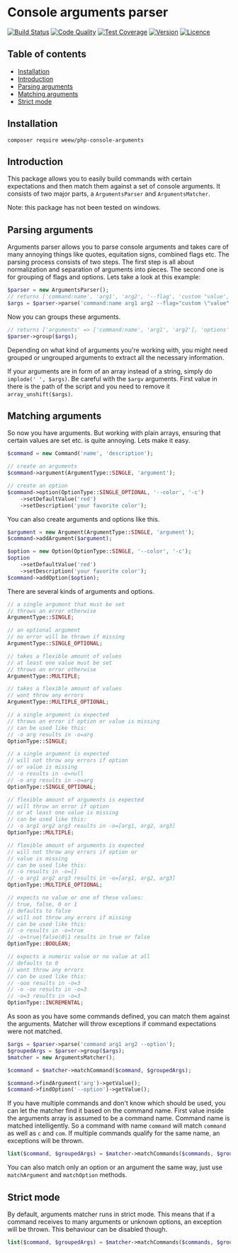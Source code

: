 # Console arguments parser

[![Build Status](https://img.shields.io/travis/weew/php-console-arguments.svg)](https://travis-ci.org/weew/php-console-arguments)
[![Code Quality](https://img.shields.io/scrutinizer/g/weew/php-console-arguments.svg)](https://scrutinizer-ci.com/g/weew/php-console-arguments)
[![Test Coverage](https://img.shields.io/coveralls/weew/php-console-arguments.svg)](https://coveralls.io/github/weew/php-console-arguments)
[![Version](https://img.shields.io/packagist/v/weew/php-console-arguments.svg)](https://packagist.org/packages/weew/php-console-arguments)
[![Licence](https://img.shields.io/packagist/l/weew/php-console-arguments.svg)](https://packagist.org/packages/weew/php-console-arguments)

## Table of contents

- [Installation](#installation)
- [Introduction](#introduction)
- [Parsing arguments](#parsing-arguments)
- [Matching arguments](#matching-arguments)
- [Strict mode](#strict-mode)

## Installation

`composer require weew/php-console-arguments`

## Introduction

This package allows you to easily build commands with certain expectations and then match them against a set of console arguments. It consists of two major parts, a `ArgumentsParser` and `ArgumentsMatcher`.

Note: this package has not been tested on windows.

## Parsing arguments

Arguments parser allows you to parse console arguments and takes care of many annoying things like quotes, equitation signs, combined flags etc. The parsing process consists of two steps. The first step is all about normalization and separation of arguments into pieces. The second one is for grouping of flags and options. Lets take a look at this example:

```php
$parser = new ArgumentsParser();
// returns ['command:name', 'arg1', 'arg2', '--flag', 'custom "value', '-f', '1+1=2', '-v', '-v', '-v'];
$args = $parser->parse('command:name arg1 arg2 --flag="custom \"value" -f="1+1=2" -vvv');
```

Now you can groups these arguments.

```php
// returns ['arguments' => ['command:name', 'arg1', 'arg2'], 'options' => ['--flag' => 1, '-f' => 1, '-v' => 1], '--flag' => ['custom "value'], '-f' => ['1+1=2'], '-v' => []]
$parser->group($args);
```

Depending on what kind of arguments you're working with, you might need grouped or ungrouped arguments to extract all the necessary information.

If your arguments are in form of an array instead of a string, simply do `implode(' ', $args)`. Be careful with the `$argv` arguments. First value in there is the path of the script and you need to remove it `array_unshift($args)`.

## Matching arguments

So now you have arguments. But working with plain arrays, ensuring that certain values are set etc. is quite annoying. Lets make it easy.

```php
$command = new Command('name', 'description');

// create an arguments
$command->argument(ArgumentType::SINGLE, 'argument');

// create an option
$command->option(OptionType::SINGLE_OPTIONAL, '--color', '-c')
    ->setDefaultValue('red')
    ->setDescription('your favorite color');
```

You can also create arguments and options like this.

```php
$argument = new Argument(ArgumentType::SINGLE, 'argument');
$command->addArgument($argument);

$option = new Option(OptionType::SINGLE, '--color', '-c');
$option
    ->setDefaultValue('red')
    ->setDescription('your favorite color');
$command->addOption($option);
```

There are several kinds of arguments and options.

```php
// a single argument that must be set
// throws an error otherwise
ArgumentType::SINGLE;

// an optional argument
// no error will be thrown if missing
ArgumentType::SINGLE_OPTIONAL;

// takes a flexible amount of values
// at least one value must be set
// throws an error otherwise
ArgumentType::MULTIPLE;

// takes a flexible amount of values
// wont throw any errors
ArgumentType::MULTIPLE_OPTIONAL;

// a single argument is expected
// throws an error if option or value is missing
// can be used like this:
// -o arg results in -o=arg
OptionType::SINGLE;

// a single argument is expected
// will not throw any errors if option
// or value is missing
// -o results in -o=null
// -o arg results in -o=arg
OptionType::SINGLE_OPTIONAL;

// flexible amount of arguments is expected
// will throw an error if option
// or at least one value is missing
// can be used like this:
// -o arg1 arg2 arg3 results in -o=[arg1, arg2, arg3]
OptionType::MULTIPLE;

// flexible amount of arguments is expected
// will not throw any errors if option or
// value is missing
// can be used like this:
// -o results in -o=[]
// -o arg1 arg2 arg3 results in -o=[arg1, arg2, arg3]
OptionType::MULTIPLE_OPTIONAL;

// expects no value or one of these values:
// true, false, 0 or 1
// defaults to false
// will not throw any errors if missing
// can be used like this:
// -o results in -o=true
// -o=true|false|0|1 results in true or false
OptionType::BOOLEAN;

// expects a numeric value or no value at all
// defaults to 0
// wont throw any errors
// can be used like this:
// -ooo results in -o=3
// -o -oo results in -o=3
// -o=3 results in -o=3
OptionType::INCREMENTAL;
```

As soon as you have some commands defined, you can match them against the arguments. Matcher will throw exceptions if command expectations were not matched.

```php
$args = $parser->parse('command arg1 arg2 --option');
$groupedArgs = $parser->group($args);
$matcher = new ArgumentsMatcher();

$command = $matcher->matchCommand($command, $groupedArgs);

$command->findArgument('arg')->getValue();
$command->findOption('--option')->getValue();
```

If you have multiple commands and don't know which should be used, you can let the matcher find it based on the command name. First value inside the arguments array is assumed to be a command name. Command name is matched intelligently. So a command with name `command` will match `command` as well as `c` and `com`. If multiple commands qualify for the same name, an exceptions will be thrown.

```php
list($command, $groupedArgs) = $matcher->matchCommands($commands, $groupedArgs);
```

You can also match only an option or an argument the same way, just use `matchArgument` and `matchOption` methods.

## Strict mode

By default, arguments matcher runs in strict mode. This means that if a command receives to many arguments or unknown options, an exception will be thrown. This behaviour can be disabled though.

```php
list($command, $groupedArgs) = $matcher->matchCommands($commands, $groupedArgs, false);
```

